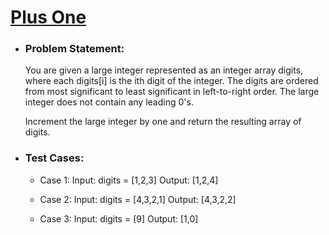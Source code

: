 # [Plus One](https://leetcode.com/problems/plus-one/description/)

-   ### Problem Statement:
    You are given a large integer represented as an integer array digits, where each digits[i] is the ith digit of the integer. The digits are ordered from most significant to least significant in left-to-right order. The large integer does not contain any leading 0's.

    Increment the large integer by one and return the resulting array of digits.

-   ### Test Cases:
    -   Case 1:
        Input: digits = [1,2,3]
        Output: [1,2,4]

    -   Case 2:
        Input: digits = [4,3,2,1]
        Output: [4,3,2,2]

    -   Case 3:
        Input: digits = [9]
        Output: [1,0]